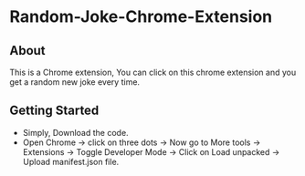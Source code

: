 # Random-Joke-Chrome-Extension

## About
This is a Chrome extension, You can click on this chrome extension and you get a random new joke every time.

## Getting Started
- Simply, Download the code.
- Open Chrome -> click on three dots -> Now go to More tools -> Extensions -> Toggle Developer Mode -> Click on Load unpacked -> Upload manifest.json file.
